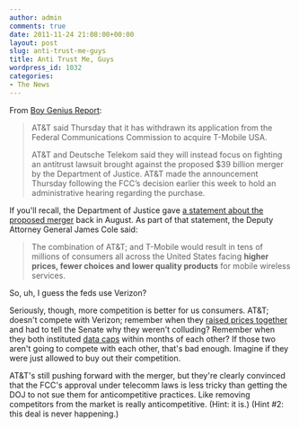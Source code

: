 ```yaml
---
author: admin
comments: true
date: 2011-11-24 21:08:00+00:00
layout: post
slug: anti-trust-me-guys
title: Anti Trust Me, Guys
wordpress_id: 1032
categories:
- The News
---
```


From [Boy Genius Report](http://www.bgr.com/2011/11/24/att-withdraws-fcc-application-for-t-mobile-merger/):

> AT&T said Thursday that it has withdrawn its application from the Federal Communications Commission to acquire T-Mobile USA. 
>
> AT&T and Deutsche Telekom said they will instead focus on fighting an antitrust lawsuit brought against the proposed $39 billion merger by the Department of Justice. AT&T made the announcement Thursday following the FCC’s decision earlier this week to hold an administrative hearing regarding the purchase.

If you'll recall, the Department of Justice gave [a statement about the proposed merger](http://www.justice.gov/opa/pr/2011/August/11-at-1118.html) back in August. As part of that statement, the Deputy Attorney General James Cole said: 

> The combination of AT&T; and T-Mobile would result in tens of millions of consumers all across the United States facing **higher prices, fewer choices and lower quality products** for mobile wireless services.

So, uh, I guess the feds use Verizon?

Seriously, though, more competition is better for us consumers. AT&T; doesn't compete with Verizon; remember when they [raised prices together](http://www.fiercewireless.com/story/verizon-defends-text-messaging-price-policies/2009-06-16) and had to tell the Senate why they weren't colluding? Remember when they both instituted [data caps](http://www.zdnet.com/blog/btl/at-t-vs-verizon-wireless-how-tiered-plans-will-shake-out/52556) within months of each other? If those two aren't going to compete with each other, that's bad enough. Imagine if they were just allowed to buy out their competition. 

AT&T's still pushing forward with the merger, but they're clearly convinced that the FCC's approval under telecomm laws is less tricky than getting the DOJ to not sue them for anticompetitive practices. Like removing competitors from the market is really anticompetitive. (Hint: it is.) (Hint #2: this deal is never happening.)
